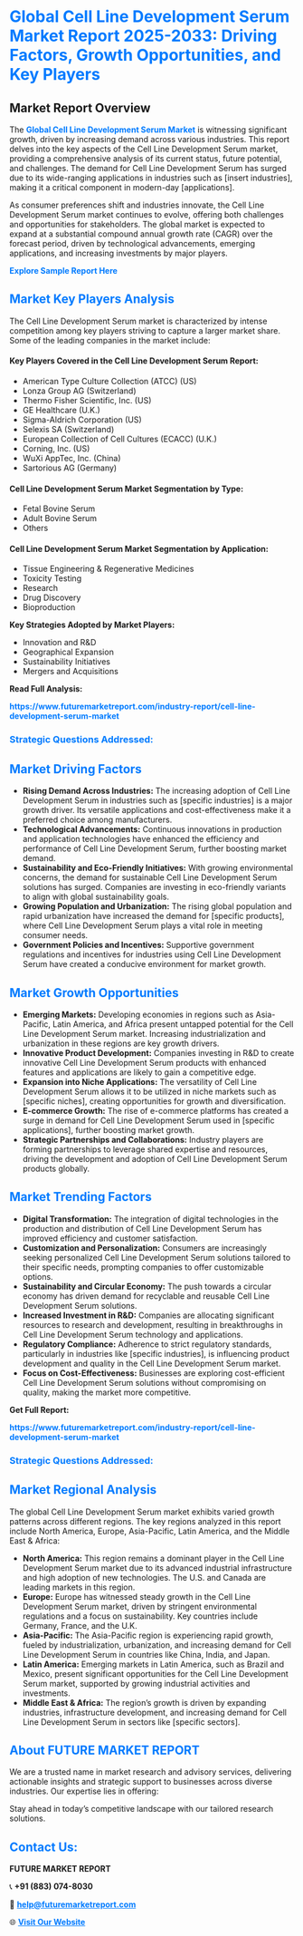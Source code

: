 <h1 style="color: #007BFF;">Global Cell Line Development Serum Market Report 2025-2033: Driving Factors, Growth Opportunities, and Key Players</h1>

<section id="overview">
<h2>Market Report Overview</h2>
<p>The <a href="https://www.futuremarketreport.com/industry-report/cell-line-development-serum-market" style="color: #007BFF; text-decoration: none;"><strong>Global Cell Line Development Serum Market</strong></a> is witnessing significant growth, driven by increasing demand across various industries. This report delves into the key aspects of the Cell Line Development Serum market, providing a comprehensive analysis of its current status, future potential, and challenges. The demand for Cell Line Development Serum has surged due to its wide-ranging applications in industries such as [insert industries], making it a critical component in modern-day [applications].</p>
<p>As consumer preferences shift and industries innovate, the Cell Line Development Serum market continues to evolve, offering both challenges and opportunities for stakeholders. The global market is expected to expand at a substantial compound annual growth rate (CAGR) over the forecast period, driven by technological advancements, emerging applications, and increasing investments by major players.</p>
</section>

<section id="overview">
<p><a href="https://www.futuremarketreport.com/request-sample/reportId=54684" style="color: #007BFF; text-decoration: none;"><strong>Explore Sample Report Here</strong></a></p>
</section>

<section id="key-players">
<h2 style="color: #007BFF;">Market Key Players Analysis</h2>
<p>The Cell Line Development Serum market is characterized by intense competition among key players striving to capture a larger market share. Some of the leading companies in the market include:</p>
<h4>Key Players Covered in the Cell Line Development Serum Report:</h4>
<ul><li>American Type Culture Collection (ATCC) (US)</li><li>Lonza Group AG (Switzerland)</li><li>Thermo Fisher Scientific, Inc. (US)</li><li>GE Healthcare (U.K.)</li><li>Sigma-Aldrich Corporation (US)</li><li>Selexis SA (Switzerland)</li><li>European Collection of Cell Cultures (ECACC) (U.K.)</li><li>Corning, Inc. (US)</li><li>WuXi AppTec, Inc. (China)</li><li>Sartorious AG (Germany)</li></ul>
<h4>Cell Line Development Serum Market Segmentation by Type:</h4>
<ul><li>Fetal Bovine Serum</li><li>Adult Bovine Serum</li><li>Others</li></ul>

<h4>Cell Line Development Serum Market Segmentation by Application:</h4>
<ul><li>Tissue Engineering &amp; Regenerative Medicines</li><li>Toxicity Testing</li><li>Research</li><li>Drug Discovery</li><li>Bioproduction</li></ul>
<p><strong>Key Strategies Adopted by Market Players:</strong></p>
<ul>
<li>Innovation and R&D</li>
<li>Geographical Expansion</li>
<li>Sustainability Initiatives</li>
<li>Mergers and Acquisitions</li>
</ul>
</section>

<section>
<p><strong>Read Full Analysis: </strong></p><a href="https://www.futuremarketreport.com/industry-report/cell-line-development-serum-market" style="color: #007BFF; text-decoration: none;"><strong>https://www.futuremarketreport.com/industry-report/cell-line-development-serum-market</strong></a>
<h3 style="color: #007BFF;">Strategic Questions Addressed:</h3>
</section>

<section id="driving-factors">
<h2 style="color: #007BFF;">Market Driving Factors</h2>
<ul>
<li><strong>Rising Demand Across Industries:</strong> The increasing adoption of Cell Line Development Serum in industries such as [specific industries] is a major growth driver. Its versatile applications and cost-effectiveness make it a preferred choice among manufacturers.</li>
<li><strong>Technological Advancements:</strong> Continuous innovations in production and application technologies have enhanced the efficiency and performance of Cell Line Development Serum, further boosting market demand.</li>
<li><strong>Sustainability and Eco-Friendly Initiatives:</strong> With growing environmental concerns, the demand for sustainable Cell Line Development Serum solutions has surged. Companies are investing in eco-friendly variants to align with global sustainability goals.</li>
<li><strong>Growing Population and Urbanization:</strong> The rising global population and rapid urbanization have increased the demand for [specific products], where Cell Line Development Serum plays a vital role in meeting consumer needs.</li>
<li><strong>Government Policies and Incentives:</strong> Supportive government regulations and incentives for industries using Cell Line Development Serum have created a conducive environment for market growth.</li>
</ul>
</section>

<section id="growth-opportunities">
<h2 style="color: #007BFF;">Market Growth Opportunities</h2>
<ul>
<li><strong>Emerging Markets:</strong> Developing economies in regions such as Asia-Pacific, Latin America, and Africa present untapped potential for the Cell Line Development Serum market. Increasing industrialization and urbanization in these regions are key growth drivers.</li>
<li><strong>Innovative Product Development:</strong> Companies investing in R&D to create innovative Cell Line Development Serum products with enhanced features and applications are likely to gain a competitive edge.</li>
<li><strong>Expansion into Niche Applications:</strong> The versatility of Cell Line Development Serum allows it to be utilized in niche markets such as [specific niches], creating opportunities for growth and diversification.</li>
<li><strong>E-commerce Growth:</strong> The rise of e-commerce platforms has created a surge in demand for Cell Line Development Serum used in [specific applications], further boosting market growth.</li>
<li><strong>Strategic Partnerships and Collaborations:</strong> Industry players are forming partnerships to leverage shared expertise and resources, driving the development and adoption of Cell Line Development Serum products globally.</li>
</ul>
</section>

<section id="trending-factors">
<h2 style="color: #007BFF;">Market Trending Factors</h2>
<ul>
<li><strong>Digital Transformation:</strong> The integration of digital technologies in the production and distribution of Cell Line Development Serum has improved efficiency and customer satisfaction.</li>
<li><strong>Customization and Personalization:</strong> Consumers are increasingly seeking personalized Cell Line Development Serum solutions tailored to their specific needs, prompting companies to offer customizable options.</li>
<li><strong>Sustainability and Circular Economy:</strong> The push towards a circular economy has driven demand for recyclable and reusable Cell Line Development Serum solutions.</li>
<li><strong>Increased Investment in R&D:</strong> Companies are allocating significant resources to research and development, resulting in breakthroughs in Cell Line Development Serum technology and applications.</li>
<li><strong>Regulatory Compliance:</strong> Adherence to strict regulatory standards, particularly in industries like [specific industries], is influencing product development and quality in the Cell Line Development Serum market.</li>
<li><strong>Focus on Cost-Effectiveness:</strong> Businesses are exploring cost-efficient Cell Line Development Serum solutions without compromising on quality, making the market more competitive.</li>
</ul>
</section>

<section>
<p><strong>Get Full Report: </strong></p><a href="https://www.futuremarketreport.com/industry-report/cell-line-development-serum-market" style="color: #007BFF; text-decoration: none;"><strong>https://www.futuremarketreport.com/industry-report/cell-line-development-serum-market</strong></a>
<h3 style="color: #007BFF;">Strategic Questions Addressed:</h3>
</section>


<section id="regional-analysis">
<h2 style="color: #007BFF;">Market Regional Analysis</h2>
<p>The global Cell Line Development Serum market exhibits varied growth patterns across different regions. The key regions analyzed in this report include North America, Europe, Asia-Pacific, Latin America, and the Middle East & Africa:</p>
<ul>
<li><strong>North America:</strong> This region remains a dominant player in the Cell Line Development Serum market due to its advanced industrial infrastructure and high adoption of new technologies. The U.S. and Canada are leading markets in this region.</li>
<li><strong>Europe:</strong> Europe has witnessed steady growth in the Cell Line Development Serum market, driven by stringent environmental regulations and a focus on sustainability. Key countries include Germany, France, and the U.K.</li>
<li><strong>Asia-Pacific:</strong> The Asia-Pacific region is experiencing rapid growth, fueled by industrialization, urbanization, and increasing demand for Cell Line Development Serum in countries like China, India, and Japan.</li>
<li><strong>Latin America:</strong> Emerging markets in Latin America, such as Brazil and Mexico, present significant opportunities for the Cell Line Development Serum market, supported by growing industrial activities and investments.</li>
<li><strong>Middle East & Africa:</strong> The region’s growth is driven by expanding industries, infrastructure development, and increasing demand for Cell Line Development Serum in sectors like [specific sectors].</li>
</ul>
</section>

<footer>
<h2 style="color: #007BFF;">About FUTURE MARKET REPORT</h2>
<p>We are a trusted name in market research and advisory services, delivering actionable insights and strategic support to businesses across diverse industries. Our expertise lies in offering:</p>

<p>Stay ahead in today’s competitive landscape with our tailored research solutions.</p>

<h2 style="color: #007BFF;">Contact Us:</h2>
<p><strong>FUTURE MARKET REPORT</strong></p>
<p>📞 <strong>+91 (883) 074-8030</strong></p>
<p>📧 <strong><a href="mailto:help@futuremarketreport.com" style="color: #007BFF;">help@futuremarketreport.com</a></strong></p>
<p>🌐 <strong><a href="https://www.futuremarketreport.com/" style="color: #007BFF;">Visit Our Website</a></strong></p>
</footer>